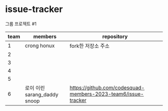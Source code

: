# issue-tracker
그룹 프로젝트 #1 

|team|members|repository|
|---|---|---|
|1|crong honux|fork한 저장소 주소|
|2| | |
|3| | |
|4| | |
|5| | |
|6|로이 이린 sarang_daddy snoop|https://github.com/codesquad-members-2023-team6/issue-tracker|
